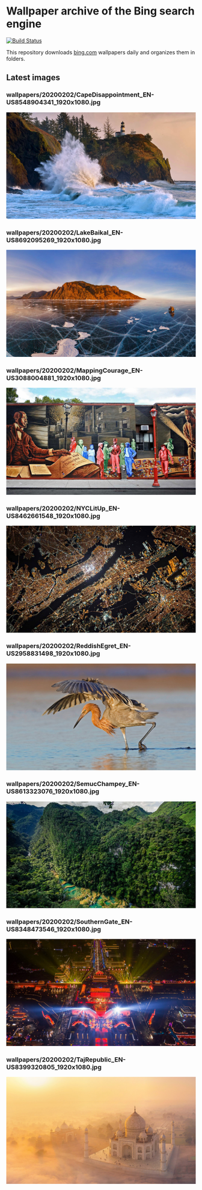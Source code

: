 # Wallpaper archive of the Bing search engine

[![Build Status](https://travis-ci.org/kijart/bing-daily-images-dl.svg?branch=wallpapers)](https://travis-ci.org/kijart/bing-daily-images-dl)

This repository downloads [bing.com](https://www.bing.com) wallpapers daily and organizes them in folders.

## Latest images

<!-- Wallpapers -->

### wallpapers/20200202/CapeDisappointment_EN-US8548904341_1920x1080.jpg

![wallpapers/20200202/CapeDisappointment_EN-US8548904341_1920x1080.jpg](wallpapers/20200202/CapeDisappointment_EN-US8548904341_1920x1080.jpg)

### wallpapers/20200202/LakeBaikal_EN-US8692095269_1920x1080.jpg

![wallpapers/20200202/LakeBaikal_EN-US8692095269_1920x1080.jpg](wallpapers/20200202/LakeBaikal_EN-US8692095269_1920x1080.jpg)

### wallpapers/20200202/MappingCourage_EN-US3088004881_1920x1080.jpg

![wallpapers/20200202/MappingCourage_EN-US3088004881_1920x1080.jpg](wallpapers/20200202/MappingCourage_EN-US3088004881_1920x1080.jpg)

### wallpapers/20200202/NYCLitUp_EN-US8462661548_1920x1080.jpg

![wallpapers/20200202/NYCLitUp_EN-US8462661548_1920x1080.jpg](wallpapers/20200202/NYCLitUp_EN-US8462661548_1920x1080.jpg)

### wallpapers/20200202/ReddishEgret_EN-US2958831498_1920x1080.jpg

![wallpapers/20200202/ReddishEgret_EN-US2958831498_1920x1080.jpg](wallpapers/20200202/ReddishEgret_EN-US2958831498_1920x1080.jpg)

### wallpapers/20200202/SemucChampey_EN-US8613323076_1920x1080.jpg

![wallpapers/20200202/SemucChampey_EN-US8613323076_1920x1080.jpg](wallpapers/20200202/SemucChampey_EN-US8613323076_1920x1080.jpg)

### wallpapers/20200202/SouthernGate_EN-US8348473546_1920x1080.jpg

![wallpapers/20200202/SouthernGate_EN-US8348473546_1920x1080.jpg](wallpapers/20200202/SouthernGate_EN-US8348473546_1920x1080.jpg)

### wallpapers/20200202/TajRepublic_EN-US8399320805_1920x1080.jpg

![wallpapers/20200202/TajRepublic_EN-US8399320805_1920x1080.jpg](wallpapers/20200202/TajRepublic_EN-US8399320805_1920x1080.jpg)

